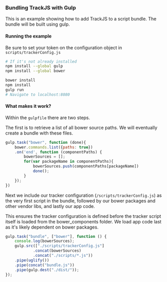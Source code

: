 ### Bundling TrackJS with Gulp
This is an example showing how to add TrackJS to a script bundle.  The bundle will be built using gulp.

#### Running the example

Be sure to set your token on the configuration object in `scripts/trackerConfig.js`

```bash 
# If it's not already installed
npm install --global gulp 
npm install --global bower

bower install
npm install
gulp run
# Navigate to localhost:8080
```

#### What makes it work?

Within the `gulpfile` there are two steps.  

The first is to retrieve a list of all bower source paths.  We will eventually create a bundle with these files.

```javascript
gulp.task("bower", function (done){
	bower.commands.list({paths: true})
	.on('end', function (componentPaths) {
		bowerSources = [];
	    for(var packageName in componentPaths){
	    	bowerSources.push(componentPaths[packageName])
	    	done();
	    }
	});
})
```

Next we include our tracker configuration (`/scripts/trackerConfig.js`) as the very first script in the bundle, followed by our bower packages and other vendor libs, and lastly our app code.

This ensures the tracker configuration is defined before the tracker script itself is loaded from the bower_components folder.  We load app code last as it's likely dependent on bower packages.


```javascript
gulp.task("bundle", ["bower"], function () {
	console.log(bowerSources);
    gulp.src(["./scripts/trackerConfig.js"]
			.concat(bowerSources)
			.concat("./scripts/*.js"))
    .pipe(uglify())
    .pipe(concat("bundle.js"))
    .pipe(gulp.dest("./dist/"));
});
```